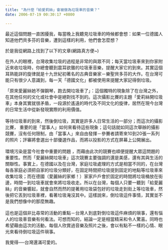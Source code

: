 ```yaml
---
title: "為什麼「給愛莉絲」會被做為垃圾車的音樂？"
date: 2006-07-19 00:30:17 +0800

---
```



最近這個問題一直困擾我，每當晚上我聽見垃圾車的時候都會想：如果一位德國人知道他們貝多芬的音樂，遭到這樣的利用，他們會怎麼想？



於是我從網路上找到了以下的文章(網路真方便~)



在外人的眼裡，台灣收集垃圾的過程是非常的與眾不同；每天當垃圾車來到你家附近來收垃圾時，你總會聽到震耳欲聾的垃圾車音樂，提醒大家它的到來。其實這個耳熟能詳的旋律就是十九世紀初著名的古典音樂家－樂聖貝多芬的大作。在台灣可能只有很少人意識到，每一天「德國文化」都被使用來提醒大家記得倒垃圾。<br />



「原來愛麗絲她不彈鋼琴，跑去開垃圾車了」：這個獨特的現象除了在台灣之外，在其他任何的文化或社會中是絕對找不到的。這次攝影比賽的主題「愛莉絲開垃圾車」本身其實就很矛盾，一段源於遙遠的時代及不同文化的旋律，居然在現今台灣的日常生活中從新發現實際的利用價值。<br /><br />等待垃圾車的到來，然後倒垃圾，其實是許多人日常生活的一部分；而這次的攝影比賽， 重要的是「當事人」如何來看待這些現象；這句話就如同這次舉辦的攝影競賽，沒有任何限制，由「當事人」來自由發揮－參賽者請寄來10到20張一系列的照片；評審將會選出十部優選作品，而將以投影的方式在屏幕上公開展出。<br /><br />環境污染是當今社會中重要的問題 ，而藉由此次的競賽也順便提醒大眾這問題的重要性。然而「愛麗絲開垃圾車」這次競賽主要強調的還是美感，還有其與生活的關聯性。事實上，在德國以及在台灣，家庭垃圾處理的方式是相當不同的，在台灣每各家庭必須把自家的垃圾分類好，在固定時間把垃圾提到固定的地點等垃圾車來收集垃圾；而在德國（愛麗絲的家鄉！）家家戶戶會於固定的時間將垃圾桶放在街邊，時間一到垃圾車就會來將垃圾收走。所以在台灣，每個人只要一聽到「給愛麗絲」的音樂響起，就會自然而然的提著用垃圾袋包好的垃圾走到街上等垃圾車，然後把它丟到垃圾車裡，看著垃圾淹沒其中。這樣說來，倒垃圾這件事情，其實並不是我們想像中的那麼無趣。<br /><br />這也是這個非比尋常的活動的重點－台灣人到底對倒垃圾這件麻煩的瑣事，還有惱人的垃圾車音樂有何看法。可想而知的，結論一定是相當精采和令人驚喜。同時也希望藉由這次的活動，每個人欣賞過音樂及照片之後，會以有點不一樣的心情、眼光來看待倒垃圾這件瑣事。



我覺得──台灣還滿可愛的。



